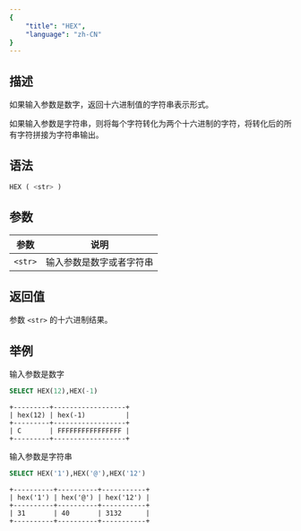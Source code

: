 ```yaml
---
{
    "title": "HEX",
    "language": "zh-CN"
}
---
```


## 描述

如果输入参数是数字，返回十六进制值的字符串表示形式。

如果输入参数是字符串，则将每个字符转化为两个十六进制的字符，将转化后的所有字符拼接为字符串输出。


## 语法

```sql
HEX ( <str> )
```

## 参数

| 参数    | 说明           |
|-------|--------------|
| `<str>` | 输入参数是数字或者字符串 |

## 返回值

参数 `<str>` 的十六进制结果。

## 举例

输入参数是数字
```sql
SELECT HEX(12),HEX(-1)
```

```text
+---------+------------------+
| hex(12) | hex(-1)          |
+---------+------------------+
| C       | FFFFFFFFFFFFFFFF |
+---------+------------------+
```

输入参数是字符串

```sql
SELECT HEX('1'),HEX('@'),HEX('12')
```

```text
+----------+----------+-----------+
| hex('1') | hex('@') | hex('12') |
+----------+----------+-----------+
| 31       | 40       | 3132      |
+----------+----------+-----------+
```